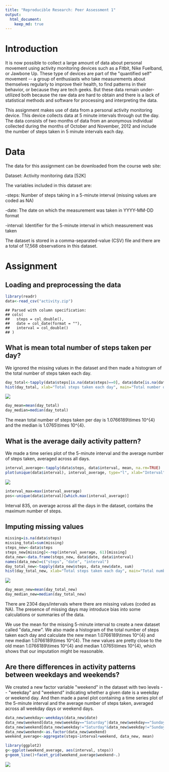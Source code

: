 ```yaml
---
title: "Reproducible Research: Peer Assessment 1"
output: 
  html_document:
    keep_md: true
---
```


# Introduction

It is now possible to collect a large amount of data about personal movement using activity monitoring devices such as a Fitbit, Nike Fuelband, or Jawbone Up. These type of devices are part of the "quantified self" movement -- a group of enthusiasts who take measurements about themselves regularly to improve their health, to find patterns in their behavior, or because they are tech geeks. But these data remain under-utilized both because the raw data are hard to obtain and there is a lack of statistical methods and software for processing and interpreting the data.

This assignment makes use of data from a personal activity monitoring device. This device collects data at 5 minute intervals through out the day. The data consists of two months of data from an anonymous individual collected during the months of October and November, 2012 and include the number of steps taken in 5 minute intervals each day.

# Data

The data for this assignment can be downloaded from the course web site:

Dataset: Activity monitoring data [52K]

The variables included in this dataset are:

-steps: Number of steps taking in a 5-minute interval (missing values are coded as NA)

-date: The date on which the measurement was taken in YYYY-MM-DD format

-interval: Identifier for the 5-minute interval in which measurement was taken

The dataset is stored in a comma-separated-value (CSV) file and there are a total of 17,568 observations in this dataset.

# Assignment

## Loading and preprocessing the data


```r
library(readr)
data<-read_csv("activity.zip")
```

```
## Parsed with column specification:
## cols(
##   steps = col_double(),
##   date = col_date(format = ""),
##   interval = col_double()
## )
```

## What is mean total number of steps taken per day?

We ignored the missing values in the dataset and then made a histogram of the total number of steps taken each day.


```r
day_total<-tapply(data$steps[is.na(data$steps)==0], data$date[is.na(data$steps)==0], sum)
hist(day_total, xlab="Total steps taken each day", main="Total number of steps taken each day")
```

![](PA1_template_files/figure-html/unnamed-chunk-2-1.png)<!-- -->

```r
day_mean=mean(day_total)
day_median=median(day_total)
```

The mean total number of steps taken per day is 1.0766189\times 10^{4} and the median is 1.0765\times 10^{4}.

## What is the average daily activity pattern?

We made a time series plot of the 5-minute interval and the average number of steps taken, averaged across all days.


```r
interval_average<-tapply(data$steps, data$interval, mean, na.rm=TRUE)
plot(unique(data$interval), interval_average, type="l", xlab="Interval", ylab="Average steps", main="Average number of steps across all days")
```

![](PA1_template_files/figure-html/unnamed-chunk-3-1.png)<!-- -->

```r
interval_max=max(interval_average)
pos<-unique(data$interval)[which.max(interval_average)]
```

Interval 835, on average across all the days in the dataset, contains the maximum number of steps.

## Imputing missing values


```r
missing=is.na(data$steps)
missing_total=sum(missing)
steps_new<-data$steps
steps_new[missing]<-rep(interval_average, 61)[missing]
data_new<-data.frame(steps_new, data$date, data$interval)
names(data_new)=c("steps", "date", "interval")
day_total_new<-tapply(data_new$steps, data_new$date, sum)
hist(day_total_new, xlab="Total steps taken each day", main="Total number of steps taken each day")
```

![](PA1_template_files/figure-html/unnamed-chunk-4-1.png)<!-- -->

```r
day_mean_new=mean(day_total_new)
day_median_new=median(day_total_new)
```

There are 2304 days/intervals where there are missing values (coded as NA). The presence of missing days may introduce bias into some calculations or summaries of the data.

We use the mean for the missing 5-minute interval to create a new dataset called "data_new".  We also made a histogram of the total number of steps taken each day and calculate the new mean 1.0766189\times 10^{4} and new median 1.0766189\times 10^{4}.  The new values are pretty close to the old mean 1.0766189\times 10^{4} and median 1.0765\times 10^{4}, which shows that our imputation might be reasonable.

## Are there differences in activity patterns between weekdays and weekends?

We created a new factor variable "weekend" in the dataset with two levels -- "weekday" and "weekend" indicating whether a given date is a weekday or weekend day.  And then made a panel plot containing a time series plot of the 5-minute interval and the average number of steps taken, averaged across all weekday days or weekend days.


```r
data_new$weekday<-weekdays(data_new$date)
data_new$weekend[data_new$weekday=="Saturday"|data_new$weekday=="Sunday"]<-"weekend"
data_new$weekend[data_new$weekday!="Saturday"&data_new$weekday!="Sunday"]<-"weekday"
data_new$weekend<-as.factor(data_new$weekend)
weekend_average<-aggregate(steps~interval+weekend, data_new, mean)

library(ggplot2)
g<-ggplot(weekend_average, aes(interval, steps))
g+geom_line()+facet_grid(weekend_average$weekend~.)
```

![](PA1_template_files/figure-html/unnamed-chunk-5-1.png)<!-- -->
